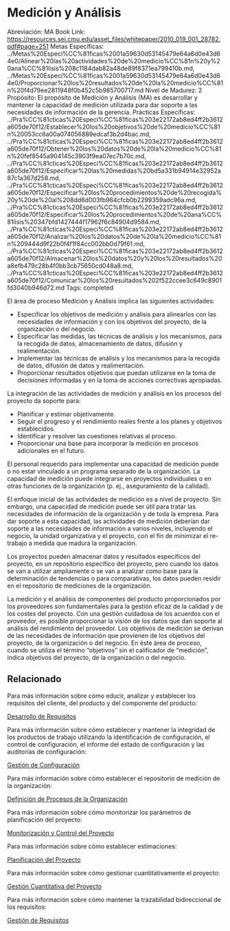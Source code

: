 # Medición y Análisis

Abreviación: MA
Book Link: https://resources.sei.cmu.edu/asset_files/whitepaper/2010_019_001_28782.pdf#page=251
Metas Específicas: ../Metas%20Especi%CC%81ficas%2001a59630d53145479e64a6d0e43d64e0/Alinear%20las%20actividades%20de%20medicio%CC%81n%20y%20ana%CC%81lisis%208c1184dab82a48de89f8371ea799410b.md, ../Metas%20Especi%CC%81ficas%2001a59630d53145479e64a6d0e43d64e0/Proporcionar%20los%20resultados%20de%20la%20medicio%CC%81n%20f4d79ee2811948f0b452c5b985700717.md
Nivel de Madurez: 2
Propósito: El propósito de Medición y Análisis (MA) es desarrollar y mantener la
capacidad de medición utilizada para dar soporte a las necesidades de información de la gerencia.
Prácticas Específicas: ../Pra%CC%81cticas%20Especi%CC%81ficas%203e22172ab8ed4ff2b3612a605de70f12/Establecer%20los%20objetivos%20de%20medicio%CC%81n%20053cc6a00a074056889edcaf3b2d4bac.md, ../Pra%CC%81cticas%20Especi%CC%81ficas%203e22172ab8ed4ff2b3612a605de70f12/Obtener%20los%20datos%20de%20la%20medicio%CC%81n%20fef8545a904145c3903f9ea07ec7b70c.md, ../Pra%CC%81cticas%20Especi%CC%81ficas%203e22172ab8ed4ff2b3612a605de70f12/Especificar%20las%20medidas%20bd5a331b94914e32952a87c1a367d258.md, ../Pra%CC%81cticas%20Especi%CC%81ficas%203e22172ab8ed4ff2b3612a605de70f12/Especificar%20los%20procedimientos%20de%20recogida%20y%20de%20al%208dd6d003fb964cfcb0b2299359adc96a.md, ../Pra%CC%81cticas%20Especi%CC%81ficas%203e22172ab8ed4ff2b3612a605de70f12/Especificar%20los%20procedimientos%20de%20ana%CC%81lisis%20347bfd1427444f17962f6c84904d9584.md, ../Pra%CC%81cticas%20Especi%CC%81ficas%203e22172ab8ed4ff2b3612a605de70f12/Analizar%20los%20datos%20de%20la%20medicio%CC%81n%209444d9f22b0f4f1f84cc002bb0d79f61.md, ../Pra%CC%81cticas%20Especi%CC%81ficas%203e22172ab8ed4ff2b3612a605de70f12/Almacenar%20los%20datos%20y%20los%20resultados%20a8efb479c28b4f0bb3cb75650cd048a8.md, ../Pra%CC%81cticas%20Especi%CC%81ficas%203e22172ab8ed4ff2b3612a605de70f12/Comunicar%20los%20resultados%202f522ccee3c649c8901fd3040b946d72.md
Tags: completed

El área de proceso Medición y Análisis implica las siguientes
actividades:

- Especificar los objetivos de medición y análisis para alinearlos con las necesidades de información y con los objetivos del proyecto, de la organización o del negocio.
- Especificar las medidas, las técnicas de análisis y los mecanismos, para la recogida de datos, almacenamiento de datos, difusión y realimentación.
- Implementar las técnicas de análisis y los mecanismos para la recogida de datos, difusión de datos y realimentación.
- Proporcionar resultados objetivos que puedan utilizarse en la toma de decisiones informadas y en la toma de acciones correctivas apropiadas.

La integración de las actividades de medición y análisis en los procesos del proyecto da soporte para:

- Planificar y estimar objetivamente.
- Seguir el progreso y el rendimiento reales frente a los planes y objetivos establecidos.
- Identificar y resolver las cuestiones relativas al proceso.
- Proporcionar una base para incorporar la medición en procesos adicionales en el futuro.

El personal requerido para implementar una capacidad de medición puede o no estar vinculado a un programa separado de la organización. La capacidad de medición puede integrarse en proyectos individuales o en otras funciones de la organización (p. ej., aseguramiento de la calidad).

El enfoque inicial de las actividades de medición es a nivel de proyecto. Sin embargo, una capacidad de medición puede ser útil para tratar las necesidades de información de la organización y de toda la empresa. Para dar soporte a esta capacidad, las actividades de medición deberían dar soporte a las necesidades de información a varios niveles, incluyendo el negocio, la unidad organizativa y el proyecto, con el fin de minimizar el re-trabajo a medida que madura la organización.

Los proyectos pueden almacenar datos y resultados específicos del proyecto, en un repositorio específico del proyecto, pero cuando los datos se van a utilizar ampliamente o se van a analizar como base para la determinación de tendencias o para comparativas, los datos pueden
residir en el repositorio de mediciones de la organización.

La medición y el análisis de componentes del producto proporcionados por los proveedores son fundamentales para la gestión eficaz de la calidad y de los costes del proyecto. Con una gestión cuidadosa de los acuerdos con el proveedor, es posible proporcionar la visión de los datos que dan soporte al análisis del rendimiento del proveedor.
Los objetivos de medición se derivan de las necesidades de información que provienen de los objetivos del proyecto, de la organización o del negocio. En éste área de proceso, cuando se utiliza el término “objetivos” sin el calificador de “medición”, indica objetivos del proyecto, de la organización o del negocio.

## Relacionado

Para más información sobre cómo educir, analizar y establecer los requisitos del
cliente, del producto y del componente del producto:

[Desarrollo de Requisitos](Desarrollo%20de%20Requisitos%2020b29831aa74464482be4d49fddde7fd.md)

Para más información sobre cómo establecer y mantener la integridad de los
productos de trabajo utilizando la identificación de configuración, el control de
configuración, el informe del estado de configuración y las auditorías de configuración:

[Gestión de Configuración](Gestio%CC%81n%20de%20Configuracio%CC%81n%20499615b0e10f48b28021c1595603e9fd.md)

Para más información sobre cómo establecer el repositorio de medición de la organización:

[Definición de Procesos de la Organización](Definicio%CC%81n%20de%20Procesos%20de%20la%20Organizacio%CC%81n%2028dda79c8db24412a531517bc4be0604.md)

Para más información sobre cómo monitorizar los parámetros de planificación
del proyecto:

[Monitorización y Control del Proyecto](Monitorizacio%CC%81n%20y%20Control%20del%20Proyecto%20432710662d134b619e76c5e620fdf2ea.md)

Para más información sobre cómo establecer estimaciones:

[Planificación del Proyecto](Planificacio%CC%81n%20del%20Proyecto%206dba5b9a080c4ef0a4babec2ebb5d62f.md)

Para más información sobre cómo gestionar cuantitativamente el proyecto: 

[Gestión Cuantitativa del Proyecto](Gestio%CC%81n%20Cuantitativa%20del%20Proyecto%20dba236ec00424cc0bb52728fcbc441a7.md)

Para más información sobre cómo mantener la trazabilidad bidireccional de los
requisitos:

[Gestión de Requisitos](Gestio%CC%81n%20de%20Requisitos%20aff5fe5e86724d46adc1bdff35e278e5.md)